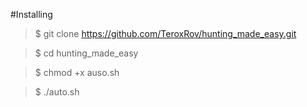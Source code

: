#Installing
> $ git clone https://github.com/TeroxRov/hunting_made_easy.git

> $ cd hunting_made_easy

> $ chmod +x auso.sh

> $ ./auto.sh
